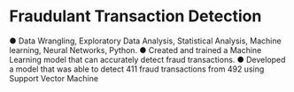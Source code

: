 # Fraudulant Transaction Detection
● Data Wrangling, Exploratory Data Analysis, Statistical Analysis, Machine learning, Neural Networks, Python.
● Created and trained a Machine Learning model that can accurately detect fraud transactions.
● Developed a model that was able to detect 411 fraud transactions from 492 using Support Vector Machine
